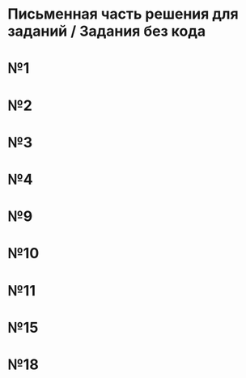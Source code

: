 # Письменная часть решения для заданий / Задания без кода
# №1

# №2

# №3

# №4

# №9

# №10

# №11

# №15

# №18

